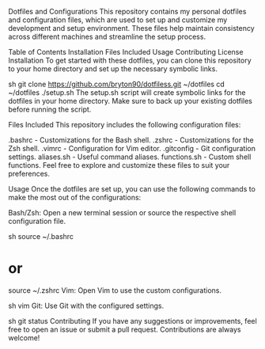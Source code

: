 Dotfiles and Configurations
This repository contains my personal dotfiles and configuration files, which are used to set up and customize my development and setup environment. These files help maintain consistency across different machines and streamline the setup process.

Table of Contents
Installation
Files Included
Usage
Contributing
License
Installation
To get started with these dotfiles, you can clone this repository to your home directory and set up the necessary symbolic links.

sh
git clone https://github.com/bryton90/dotfiless.git ~/dotfiles
cd ~/dotfiles
./setup.sh
The setup.sh script will create symbolic links for the dotfiles in your home directory. Make sure to back up your existing dotfiles before running the script.

Files Included
This repository includes the following configuration files:

.bashrc - Customizations for the Bash shell.
.zshrc - Customizations for the Zsh shell.
.vimrc - Configuration for Vim editor.
.gitconfig - Git configuration settings.
aliases.sh - Useful command aliases.
functions.sh - Custom shell functions.
Feel free to explore and customize these files to suit your preferences.

Usage
Once the dotfiles are set up, you can use the following commands to make the most out of the configurations:

Bash/Zsh: Open a new terminal session or source the respective shell configuration file.

sh
source ~/.bashrc
# or
source ~/.zshrc
Vim: Open Vim to use the custom configurations.

sh
vim
Git: Use Git with the configured settings.

sh
git status
Contributing
If you have any suggestions or improvements, feel free to open an issue or submit a pull request. Contributions are always welcome!
